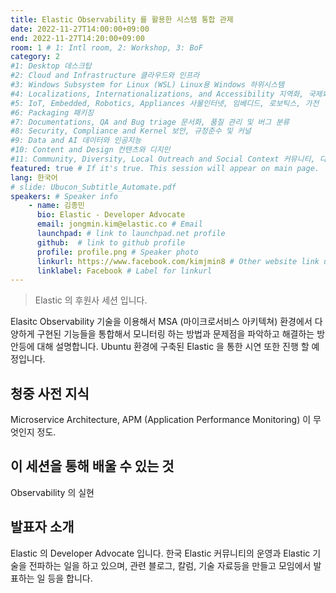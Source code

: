 ```yaml
---
title: Elastic Observability 를 활용한 시스템 통합 관제 
date: 2022-11-27T14:00:00+09:00
end: 2022-11-27T14:20:00+09:00
room: 1 # 1: Intl room, 2: Workshop, 3: BoF
category: 2
#1: Desktop 데스크탑
#2: Cloud and Infrastructure 클라우드와 인프라
#3: Windows Subsystem for Linux (WSL) Linux용 Windows 하위시스템
#4: Localizations, Internationalizations, and Accessibility 지역화, 국제화 및 접근성
#5: IoT, Embedded, Robotics, Appliances 사물인터넷, 임베디드, 로보틱스, 가전
#6: Packaging 패키징
#7: Documentations, QA and Bug triage 문서화, 품질 관리 및 버그 분류
#8: Security, Compliance and Kernel 보안, 규정준수 및 커널
#9: Data and AI 데이터와 인공지능
#10: Content and Design 컨텐츠와 디지인
#11: Community, Diversity, Local Outreach and Social Context 커뮤니티, 다양성, 지역 사회 협력과 사회적 관점
featured: true # If it's true. This session will appear on main page.
lang: 한국어
# slide: Ubucon_Subtitle_Automate.pdf
speakers: # Speaker info
    - name: 김종민
      bio: Elastic - Developer Advocate
      email: jongmin.kim@elastic.co # Email
      launchpad: # link to launchpad.net profile
      github:  # link to github profile
      profile: profile.png # Speaker photo
      linkurl: https://www.facebook.com/kimjmin8 # Other website link url
      linklabel: Facebook # Label for linkurl
---
```


> Elastic 의 후원사 세션 입니다.

Elasitc Observability 기술을 이용해서 MSA (마이크로서비스 아키텍쳐) 환경에서 다양하게 구현된 기능들을 통합해서 모니터링 하는 방법과 문제점을 파악하고 해결하는 방안등에 대해 설명합니다. Ubuntu 환경에 구축된 Elastic 을 통한 시연 또한 진행 할 예정입니다.

## 청중 사전 지식
Microservice Architecture, APM (Application Performance Monitoring) 이 무엇인지 정도.

## 이 세션을 통해 배울 수 있는 것
Observability 의 실현

## 발표자 소개
Elastic 의 Developer Advocate 입니다. 한국 Elastic 커뮤니티의 운영과 Elastic 기술을 전파하는 일을 하고 있으며, 관련 블로그, 칼럼, 기술 자료등을 만들고 모임에서 발표하는 일 등을 합니다.